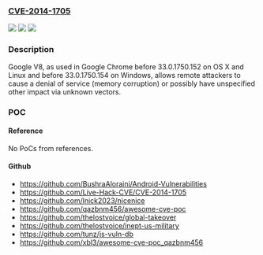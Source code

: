 ### [CVE-2014-1705](https://cve.mitre.org/cgi-bin/cvename.cgi?name=CVE-2014-1705)
![](https://img.shields.io/static/v1?label=Product&message=n%2Fa&color=blue)
![](https://img.shields.io/static/v1?label=Version&message=n%2Fa&color=blue)
![](https://img.shields.io/static/v1?label=Vulnerability&message=n%2Fa&color=brighgreen)

### Description

Google V8, as used in Google Chrome before 33.0.1750.152 on OS X and Linux and before 33.0.1750.154 on Windows, allows remote attackers to cause a denial of service (memory corruption) or possibly have unspecified other impact via unknown vectors.

### POC

#### Reference
No PoCs from references.

#### Github
- https://github.com/BushraAloraini/Android-Vulnerabilities
- https://github.com/Live-Hack-CVE/CVE-2014-1705
- https://github.com/lnick2023/nicenice
- https://github.com/qazbnm456/awesome-cve-poc
- https://github.com/thelostvoice/global-takeover
- https://github.com/thelostvoice/inept-us-military
- https://github.com/tunz/js-vuln-db
- https://github.com/xbl3/awesome-cve-poc_qazbnm456

